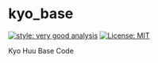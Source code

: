 # kyo_base

[![style: very good analysis][very_good_analysis_badge]][very_good_analysis_link]
[![License: MIT][license_badge]][license_link]

Kyo Huu Base Code

[license_badge]: https://img.shields.io/badge/license-MIT-blue.svg
[license_link]: https://opensource.org/licenses/MIT
[very_good_analysis_badge]: https://img.shields.io/badge/style-very_good_analysis-B22C89.svg
[very_good_analysis_link]: https://pub.dev/packages/very_good_analysis
